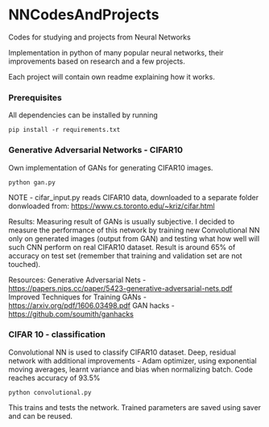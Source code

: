 # NNCodesAndProjects
Codes for studying and projects from Neural Networks

Implementation in python of many popular neural networks, their improvements based on research and a few projects.

Each project will contain own readme explaining how it works.

### Prerequisites

All dependencies can be installed by running

```
pip install -r requirements.txt
```

### Generative Adversarial Networks - CIFAR10

Own implementation of GANs for generating CIFAR10 images.
```
python gan.py
```
NOTE - cifar_input.py reads CIFAR10 data, downloaded to a separate folder donwloaded from: https://www.cs.toronto.edu/~kriz/cifar.html

Results:
Measuring result of GANs is usually subjective. I decided to measure the performance of this network by training new Convolutional NN only on generated images (output from GAN) and testing what how well will such CNN perform on real CIFAR10 dataset. Result is around 65% of accuracy on test set (remember that training and validation set are not touched).

Resources:
Generative Adversarial Nets - https://papers.nips.cc/paper/5423-generative-adversarial-nets.pdf
Improved Techniques for Training GANs - https://arxiv.org/pdf/1606.03498.pdf
GAN hacks - https://github.com/soumith/ganhacks

### CIFAR 10 - classification

Convolutional NN is used to classify CIFAR10 dataset. Deep, residual network with additional improvements - Adam optimizer, using exponential moving averages, learnt variance and bias when normalizing batch.
Code reaches accuracy of 93.5%

```
python convolutional.py
```

This trains and tests the network. Trained parameters are saved using saver and can be reused.
